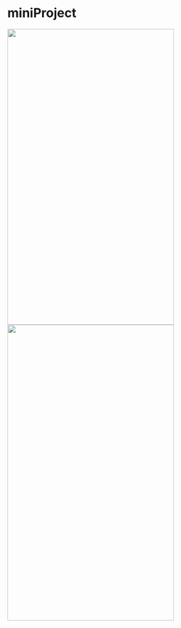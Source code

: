 # miniProject



<img src="https://simajune.github.io/img/posting/Project3.gif?raw=true" width="375px" height="667px"/>

<img src="https://simajune.github.io/img/posting/Project5.gif?raw=true" width="375px" height="667px"/>